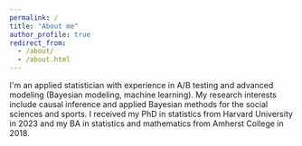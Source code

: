 ```yaml
---
permalink: /
title: "About me"
author_profile: true
redirect_from: 
  - /about/
  - /about.html
---
```



I'm an applied statistician with experience in A/B testing and advanced modeling (Bayesian modeling, machine learning).
My research interests include causal inference and applied Bayesian methods for the social sciences and sports.
I received my PhD in statistics from Harvard University in 2023 and my BA in statistics and mathematics from Amherst College in 2018.
